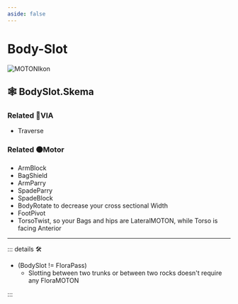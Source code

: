 ```yaml
---
aside: false
---
```

# Body-Slot

![MOTONIkon](/Ikon/Motor_Ikon.png)

## 🕸 BodySlot.Skema

### Related 🔻VIA

- Traverse

### Related 🟠Motor

- ArmBlock
- BagShield
- ArmParry
- SpadeParry
- SpadeBlock
- BodyRotate to decrease your cross sectional Width
- FootPivot
- TorsoTwist, so your Bags and hips are LateralMOTON, while Torso is facing Anterior

---

<!-- =================================================== -->
<!-- =================================================== -->
<!-- =================================================== -->
<!-- =================================================== -->
<!-- =================================================== -->
::: details 🛠

- (BodySlot != FloraPass)
    - Slotting between two trunks or between two rocks doesn't require any FloraMOTON

:::
